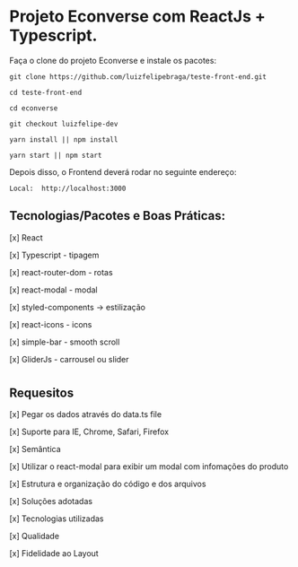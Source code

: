 # Projeto Econverse com ReactJs + Typescript.

Faça o clone do projeto Econverse e instale os pacotes:

```
git clone https://github.com/luizfelipebraga/teste-front-end.git

cd teste-front-end

cd econverse

git checkout luizfelipe-dev

yarn install || npm install

yarn start || npm start
```
Depois disso, o Frontend deverá rodar no seguinte endereço:
```
Local:  http://localhost:3000
```


 ## Tecnologias/Pacotes e Boas Práticas:

[x] React

[x] Typescript - tipagem

[x] react-router-dom - rotas

[x] react-modal - modal

[x] styled-components -> estilização

[x] react-icons - icons

[x] simple-bar - smooth scroll

[x] GliderJs - carrousel ou slider
#

## Requesitos

[x] Pegar os dados através do data.ts file

[x] Suporte para IE, Chrome, Safari, Firefox

[x] Semântica

[x] Utilizar o react-modal para exibir um modal com infomações do produto

[x] Estrutura e organização do código e dos arquivos

[x] Soluções adotadas

[x] Tecnologias utilizadas

[x] Qualidade

[x] Fidelidade ao Layout
